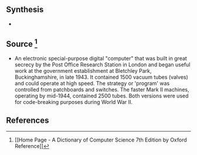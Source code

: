 ## Synthesis
- 
## Source [^1]
- An electronic special-purpose digital "computer" that was built in great secrecy by the Post Office Research Station in London and began useful work at the government establishment at Bletchley Park, Buckinghamshire, in late 1943. It contained 1500 vacuum tubes (valves) and could operate at high speed. The strategy or 'program' was controlled from patchboards and switches. The faster Mark II machines, operating by mid-1944, contained 2500 tubes. Both versions were used for code-breaking purposes during World War II.
## References

[^1]: [[Home Page - A Dictionary of Computer Science 7th Edition by Oxford Reference]]